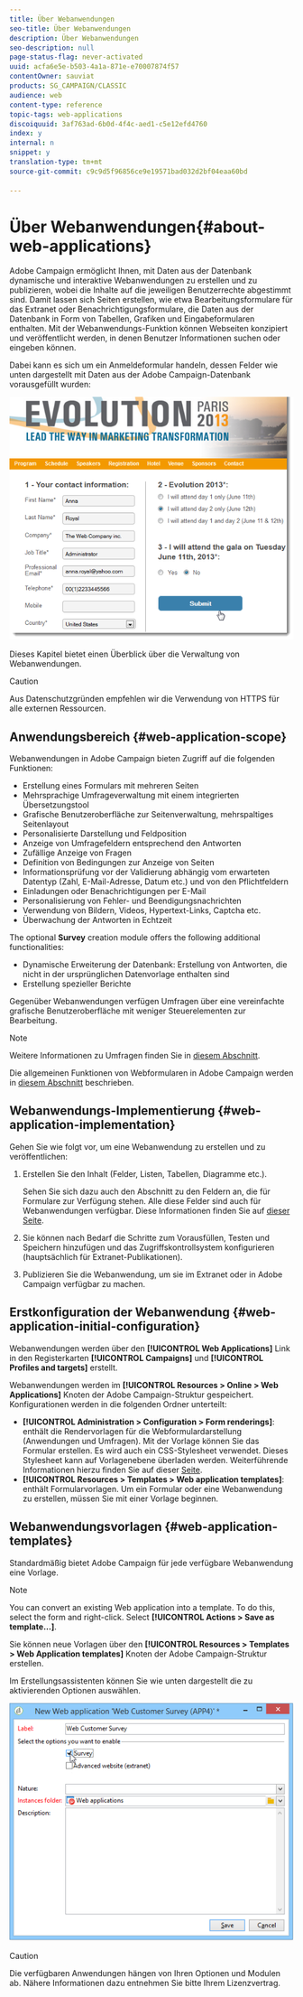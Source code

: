 ```yaml
---
title: Über Webanwendungen
seo-title: Über Webanwendungen
description: Über Webanwendungen
seo-description: null
page-status-flag: never-activated
uuid: acfa6e5e-b503-4a1a-871e-e70007874f57
contentOwner: sauviat
products: SG_CAMPAIGN/CLASSIC
audience: web
content-type: reference
topic-tags: web-applications
discoiquuid: 3af763ad-6b0d-4f4c-aed1-c5e12efd4760
index: y
internal: n
snippet: y
translation-type: tm+mt
source-git-commit: c9c9d5f96856ce9e19571bad032d2bf04eaa60bd

---
```



# Über Webanwendungen{#about-web-applications}

Adobe Campaign ermöglicht Ihnen, mit Daten aus der Datenbank dynamische und interaktive Webanwendungen zu erstellen und zu publizieren, wobei die Inhalte auf die jeweiligen Benutzerrechte abgestimmt sind. Damit lassen sich Seiten erstellen, wie etwa Bearbeitungsformulare für das Extranet oder Benachrichtigungsformulare, die Daten aus der Datenbank in Form von Tabellen, Grafiken und Eingabeformularen enthalten. Mit der Webanwendungs-Funktion können Webseiten konzipiert und veröffentlicht werden, in denen Benutzer Informationen suchen oder eingeben können.

Dabei kann es sich um ein Anmeldeformular handeln, dessen Felder wie unten dargestellt mit Daten aus der Adobe Campaign-Datenbank vorausgefüllt wurden:

![](assets/webapp_form_sample.png)

Dieses Kapitel bietet einen Überblick über die Verwaltung von Webanwendungen.

>[!CAUTION]
>
>Aus Datenschutzgründen empfehlen wir die Verwendung von HTTPS für alle externen Ressourcen.

## Anwendungsbereich {#web-application-scope}

Webanwendungen in Adobe Campaign bieten Zugriff auf die folgenden Funktionen:

* Erstellung eines Formulars mit mehreren Seiten
* Mehrsprachige Umfrageverwaltung mit einem integrierten Übersetzungstool
* Grafische Benutzeroberfläche zur Seitenverwaltung, mehrspaltiges Seitenlayout
* Personalisierte Darstellung und Feldposition
* Anzeige von Umfragefeldern entsprechend den Antworten
* Zufällige Anzeige von Fragen
* Definition von Bedingungen zur Anzeige von Seiten
* Informationsprüfung vor der Validierung abhängig vom erwarteten Datentyp (Zahl, E-Mail-Adresse, Datum etc.) und von den Pflichtfeldern
* Einladungen oder Benachrichtigungen per E-Mail
* Personalisierung von Fehler- und Beendigungsnachrichten
* Verwendung von Bildern, Videos, Hypertext-Links, Captcha etc.
* Überwachung der Antworten in Echtzeit

The optional **Survey** creation module offers the following additional functionalities:

* Dynamische Erweiterung der Datenbank: Erstellung von Antworten, die nicht in der ursprünglichen Datenvorlage enthalten sind
* Erstellung spezieller Berichte

Gegenüber Webanwendungen verfügen Umfragen über eine vereinfachte grafische Benutzeroberfläche mit weniger Steuerelementen zur Bearbeitung.

>[!NOTE]
>
>Weitere Informationen zu Umfragen finden Sie in [diesem Abschnitt](../../web/using/about-surveys.md).
>
>Die allgemeinen Funktionen von Webformularen in Adobe Campaign werden in [diesem Abschnitt](../../web/using/about-web-forms.md) beschrieben.

## Webanwendungs-Implementierung {#web-application-implementation}

Gehen Sie wie folgt vor, um eine Webanwendung zu erstellen und zu veröffentlichen:

1. Erstellen Sie den Inhalt (Felder, Listen, Tabellen, Diagramme etc.).

   Sehen Sie sich dazu auch den Abschnitt zu den Feldern an, die für Formulare zur Verfügung stehen. Alle diese Felder sind auch für Webanwendungen verfügbar. Diese Informationen finden Sie auf [dieser Seite](../../web/using/adding-fields-to-a-web-form.md).

1. Sie können nach Bedarf die Schritte zum Vorausfüllen, Testen und Speichern hinzufügen und das Zugriffskontrollsystem konfigurieren (hauptsächlich für Extranet-Publikationen).
1. Publizieren Sie die Webanwendung, um sie im Extranet oder in Adobe Campaign verfügbar zu machen.

## Erstkonfiguration der Webanwendung {#web-application-initial-configuration}

Webanwendungen werden über den **[!UICONTROL Web Applications]** Link in den Registerkarten **[!UICONTROL Campaigns]** und **[!UICONTROL Profiles and targets]** erstellt.

Webanwendungen werden im **[!UICONTROL Resources > Online > Web Applications]** Knoten der Adobe Campaign-Struktur gespeichert. Konfigurationen werden in die folgenden Ordner unterteilt:

* **[!UICONTROL Administration > Configuration > Form renderings]**: enthält die Rendervorlagen für die Webformulardarstellung (Anwendungen und Umfragen). Mit der Vorlage können Sie das Formular erstellen. Es wird auch ein CSS-Stylesheet verwendet. Dieses Stylesheet kann auf Vorlagenebene überladen werden. Weiterführende Informationen hierzu finden Sie auf dieser [Seite](../../web/using/form-rendering.md#selecting-the-form-rendering-template).
* **[!UICONTROL Resources > Templates > Web application templates]**: enthält Formularvorlagen. Um ein Formular oder eine Webanwendung zu erstellen, müssen Sie mit einer Vorlage beginnen.

## Webanwendungsvorlagen {#web-application-templates}

Standardmäßig bietet Adobe Campaign für jede verfügbare Webanwendung eine Vorlage.

>[!NOTE]
>
>You can convert an existing Web application into a template. To do this, select the form and right-click. Select **[!UICONTROL Actions > Save as template...]**.

Sie können neue Vorlagen über den **[!UICONTROL Resources > Templates > Web Application templates]** Knoten der Adobe Campaign-Struktur erstellen.

Im Erstellungsassistenten können Sie wie unten dargestellt die zu aktivierenden Optionen auswählen.

![](assets/webapp_create_template.png)

>[!CAUTION]
>
>Die verfügbaren Anwendungen hängen von Ihren Optionen und Modulen ab. Nähere Informationen dazu entnehmen Sie bitte Ihrem Lizenzvertrag.

